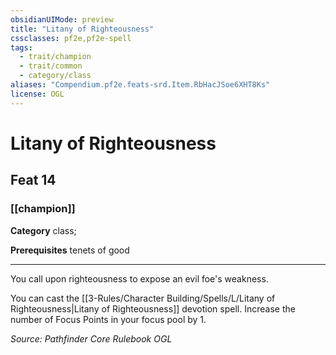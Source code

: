 ```yaml
---
obsidianUIMode: preview
title: "Litany of Righteousness"
cssclasses: pf2e,pf2e-spell
tags:
  - trait/champion
  - trait/common
  - category/class
aliases: "Compendium.pf2e.feats-srd.Item.RbHacJSoe6XHT8Ks"
license: OGL
---
```

# Litany of Righteousness
## Feat 14
### [[champion]]

**Category** class; 



**Prerequisites** tenets of good
* * *
You call upon righteousness to expose an evil foe's weakness.

You can cast the [[3-Rules/Character Building/Spells/L/Litany of Righteousness|Litany of Righteousness]] devotion spell. Increase the number of Focus Points in your focus pool by 1.

*Source: Pathfinder Core Rulebook*
*OGL*